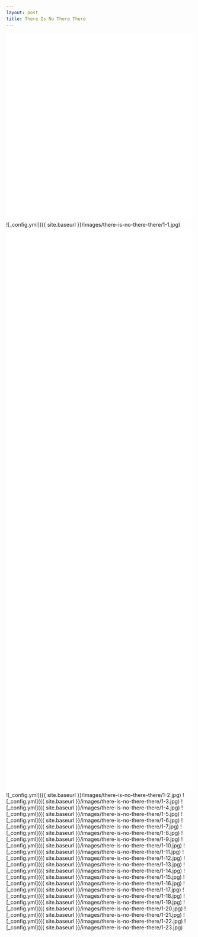 ```yaml
---
layout: post
title: There Is No There There
---
```

<img src="/img/blank.png" alt="" data-echo="/images/there-is-no-there-there/1-1.jpg">
![_config.yml]({{ site.baseurl }}/images/there-is-no-there-there/1-1.jpg)
<!--more-->
<img src="/img/blank.png" alt="" data-echo="/images/there-is-no-there-there/1-1.jpg">
<img src="/img/blank.png" alt="" data-echo="/images/there-is-no-there-there/1-1.jpg">
<img src="/img/blank.png" alt="" data-echo="/images/there-is-no-there-there/1-1.jpg">
![_config.yml]({{ site.baseurl }}/images/there-is-no-there-there/1-2.jpg)
![_config.yml]({{ site.baseurl }}/images/there-is-no-there-there/1-3.jpg)
![_config.yml]({{ site.baseurl }}/images/there-is-no-there-there/1-4.jpg)
![_config.yml]({{ site.baseurl }}/images/there-is-no-there-there/1-5.jpg)
![_config.yml]({{ site.baseurl }}/images/there-is-no-there-there/1-6.jpg)
![_config.yml]({{ site.baseurl }}/images/there-is-no-there-there/1-7.jpg)
![_config.yml]({{ site.baseurl }}/images/there-is-no-there-there/1-8.jpg)
![_config.yml]({{ site.baseurl }}/images/there-is-no-there-there/1-9.jpg)
![_config.yml]({{ site.baseurl }}/images/there-is-no-there-there/1-10.jpg)
![_config.yml]({{ site.baseurl }}/images/there-is-no-there-there/1-11.jpg)
![_config.yml]({{ site.baseurl }}/images/there-is-no-there-there/1-12.jpg)
![_config.yml]({{ site.baseurl }}/images/there-is-no-there-there/1-13.jpg)
![_config.yml]({{ site.baseurl }}/images/there-is-no-there-there/1-14.jpg)
![_config.yml]({{ site.baseurl }}/images/there-is-no-there-there/1-15.jpg)
![_config.yml]({{ site.baseurl }}/images/there-is-no-there-there/1-16.jpg)
![_config.yml]({{ site.baseurl }}/images/there-is-no-there-there/1-17.jpg)
![_config.yml]({{ site.baseurl }}/images/there-is-no-there-there/1-18.jpg)
![_config.yml]({{ site.baseurl }}/images/there-is-no-there-there/1-19.jpg)
![_config.yml]({{ site.baseurl }}/images/there-is-no-there-there/1-20.jpg)
![_config.yml]({{ site.baseurl }}/images/there-is-no-there-there/1-21.jpg)
![_config.yml]({{ site.baseurl }}/images/there-is-no-there-there/1-22.jpg)
![_config.yml]({{ site.baseurl }}/images/there-is-no-there-there/1-23.jpg)